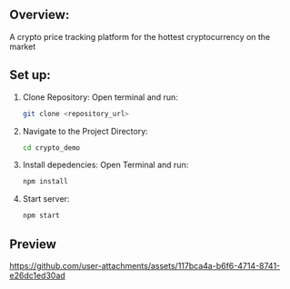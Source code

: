 ## Overview:
   A crypto price tracking platform for the hottest cryptocurrency on the market 


## Set up:
1. Clone Repository: Open terminal and run:

   ```bash
   git clone <repository_url>
   ```
2. Navigate to the Project Directory:

   ```bash
   cd crypto_demo
   ```
3. Install depedencies: Open Terminal and run:
   ```bash
   npm install
   ```
4. Start server:
   ```bash
   npm start
   ```

## Preview 

https://github.com/user-attachments/assets/117bca4a-b6f6-4714-8741-e26dc1ed30ad





